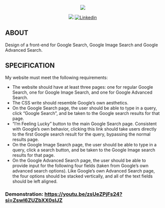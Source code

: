 <p align="center">
    <img src="https://cdn.discordapp.com/attachments/799651529442328600/1186753842147233832/CS50_banner.png?ex=659465a4&is=6581f0a4&hm=afaa1063cf9ccefd4012266e336b782fe332c42a7cca6685fcdd2b1d24cae6b8&"/>
</p>

<p align="center">
<img src="https://img.shields.io/badge/State-Finished-blue"/>
<a href='https://www.linkedin.com/in/rofly' target="_blank"><img alt='Linkedin' src='https://img.shields.io/badge/LinkedIn-100000?style=flat-square&logo=Linkedin&logoColor=white&labelColor=0A66C2&color=0A66C2'/></a>
</p>



## ABOUT
Design of a front-end for Google Search, Google Image Search and Google Advanced Search.

## SPECIFICATION
My website must meet the following requirements:

* The website should have at least three pages: one for regular Google Search, one for Google Image Search, and one for Google Advanced Search.
* The CSS write should resemble Google’s own aesthetics.
* On the Google Search page, the user should be able to type in a query, click “Google Search”, and be taken to the Google search results for that page.
* “I’m Feeling Lucky” button to the main Google Search page. Consistent with Google’s own behavior, clicking this link should take users directly to the first Google search result for the query, bypassing the normal results page.
* On the Google Image Search page, the user should be able to type in a query, click a search button, and be taken to the Google Image search results for that page.
* On the Google Advanced Search page, the user should be able to provide input for the following four fields (taken from Google’s own advanced search options). Like Google’s own Advanced Search page, the four options should be stacked vertically, and all of the text fields should be left aligned.

### Demonstration: <https://youtu.be/zsUeZPjFs24?si=Zswl6ZUZbXX0sIJZ>
